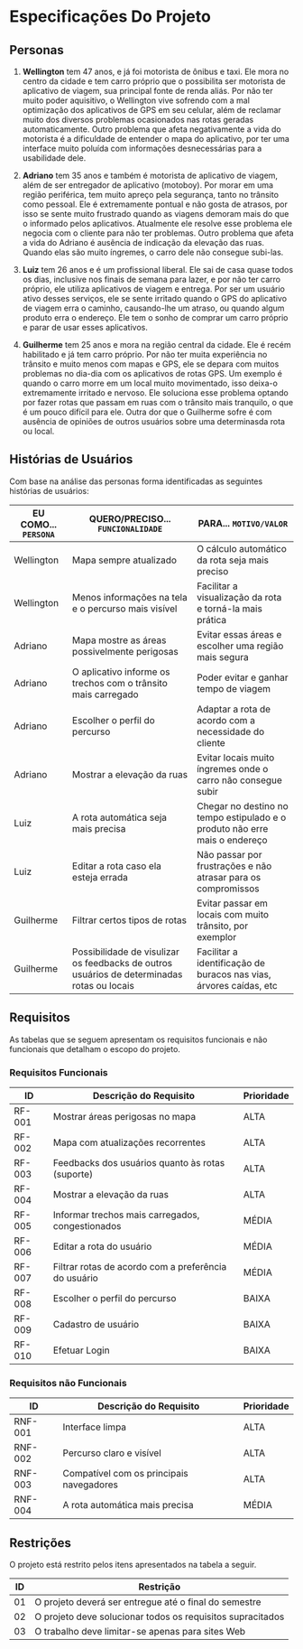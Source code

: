 # Especificações Do Projeto

## Personas

1. **Wellington** tem 47 anos, e já foi motorista de ônibus e taxi. Ele mora no centro da cidade e tem carro próprio que o possibilita ser motorista de aplicativo de viagem, sua principal fonte de renda aliás. Por não ter muito poder aquisitivo, o Wellington vive sofrendo com a mal optimização dos aplicativos de GPS em seu celular, além de reclamar muito dos diversos problemas ocasionados nas rotas geradas automaticamente. Outro problema que afeta negativamente a vida do motorista é a dificuldade de entender o mapa do aplicativo, por ter uma interface muito poluída com informações desnecessárias para a usabilidade dele.

2. **Adriano** tem 35 anos e também é motorista de aplicativo de viagem, além de ser entregador de aplicativo (motoboy). Por morar em uma região periférica, tem muito apreço pela segurança, tanto no trânsito como pessoal. Ele é extremamente pontual e não gosta de atrasos, por isso se sente muito frustrado quando as viagens demoram mais do que o informado pelos aplicativos. Atualmente ele resolve esse problema ele negocia com o cliente para não ter problemas. Outro problema que afeta a vida do Adriano é ausência de indicação da elevação das ruas. Quando elas são muito íngremes, o carro dele não consegue subi-las.

3. **Luiz** tem 26 anos e é um profissional liberal. Ele sai de casa quase todos os dias, inclusive nos finais de semana para lazer, e por não ter carro próprio, ele utiliza aplicativos de viagem e entrega. Por ser um usuário ativo desses serviços, ele se sente irritado quando o GPS do aplicativo de viagem erra o caminho, causando-lhe um atraso, ou quando algum produto erra o endereço. Ele tem o sonho de comprar um carro próprio e parar de usar esses aplicativos.

4. **Guilherme** tem 25 anos e mora na região central da cidade. Ele é recém habilitado e já tem carro próprio. Por não ter muita experiência no trânsito e muito menos com mapas e GPS, ele se depara com muitos problemas no dia-dia com os aplicativos de rotas GPS. Um exemplo é quando o carro morre em um local muito movimentado, isso deixa-o extremamente irritado e nervoso. Ele soluciona esse problema optando por fazer rotas que passam em ruas com o trânsito mais tranquilo, o que é um pouco difícil para ele. Outra dor que o Guilherme sofre é com ausência de opiniões de outros usuários sobre uma determinasda rota ou local.  


## Histórias de Usuários

Com base na análise das personas forma identificadas as seguintes histórias de usuários:

|EU COMO... `PERSONA`| QUERO/PRECISO... `FUNCIONALIDADE`    |PARA... `MOTIVO/VALOR`       |
|--------------|------------------------------------------------------------------|--------------------------------------------------------------|
|Wellington    | Mapa sempre atualizado                                           | O cálculo automático da rota seja mais preciso               |
|Wellington    | Menos informações na tela e o percurso mais visível              | Facilitar a visualização da rota e torná-la mais prática     |
|Adriano       | Mapa mostre as áreas possivelmente perigosas                     | Evitar essas áreas e escolher uma região mais segura         |
|Adriano       | O aplicativo informe os trechos com o trânsito mais carregado    | Poder evitar e ganhar tempo de viagem                        |
|Adriano       | Escolher o perfil do percurso                                    | Adaptar a rota de acordo com a necessidade do cliente        |
|Adriano       | Mostrar a elevação da ruas                                       | Evitar locais muito íngremes onde o carro não consegue subir  |
|Luiz          | A rota automática seja mais precisa                              | Chegar no destino no tempo estipulado e o produto não erre mais o endereço |
|Luiz          | Editar a rota caso ela esteja errada                             | Não passar por frustrações e não atrasar para os compromissos|
|Guilherme     | Filtrar certos tipos de rotas                                    | Evitar passar em locais com muito trânsito, por exemplor     |
|Guilherme     | Possibilidade de visulizar os feedbacks de outros usuários de determinadas rotas ou locais | Facilitar a identificação de buracos nas vias, árvores caídas, etc|


## Requisitos

As tabelas que se seguem apresentam os requisitos funcionais e não funcionais que detalham o escopo do projeto.

### Requisitos Funcionais

|ID    | Descrição do Requisito                            | Prioridade |
|------|---------------------------------------------------    |-----|
|RF-001| Mostrar áreas perigosas no mapa                       | ALTA | 
|RF-002| Mapa com atualizações recorrentes                     | ALTA | 
|RF-003| Feedbacks dos usuários quanto às rotas (suporte)      | ALTA |
|RF-004| Mostrar a elevação da ruas                            | ALTA |
|RF-005| Informar trechos mais carregados, congestionados      | MÉDIA |
|RF-006| Editar a rota do usuário                              | MÉDIA |
|RF-007| Filtrar rotas de acordo com a preferência do usuário  | MÉDIA |
|RF-008| Escolher o perfil do percurso                         | BAIXA |
|RF-009| Cadastro de usuário                                   | BAIXA |
|RF-010| Efetuar Login                                         | BAIXA |


### Requisitos não Funcionais

|ID     | Descrição do Requisito  |Prioridade |
|-------|-------------------------|----|
|RNF-001| Interface limpa                     | ALTA | 
|RNF-002| Percurso claro e visível            | ALTA |
|RNF-003| Compatível com os principais navegadores | ALTA |
|RNF-004| A rota automática mais precisa    | MÉDIA |

## Restrições

O projeto está restrito pelos itens apresentados na tabela a seguir.

|ID| Restrição                                             |
|--|-------------------------------------------------------|
|01| O projeto deverá ser entregue até o final do semestre |
|02| O projeto deve solucionar todos os requisitos supracitados |
|03| O trabalho deve limitar-se apenas para sites Web |
